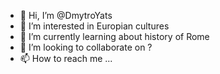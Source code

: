 - 👋 Hi, I’m @DmytroYats
- 👀 I’m interested in Europian cultures
- 🌱 I’m currently learning about history of Rome
- 💞️ I’m looking to collaborate on ?
- 📫 How to reach me ...

<!---
DmytroYats/DmytroYats is a ✨ special ✨ repository because its `README.md` (this file) appears on your GitHub profile.
You can click the Preview link to take a look at your changes.
--->
